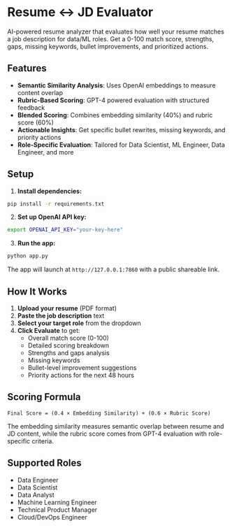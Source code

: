 # Resume ↔ JD Evaluator

AI-powered resume analyzer that evaluates how well your resume matches a job description for data/ML roles. Get a 0-100 match score, strengths, gaps, missing keywords, bullet improvements, and prioritized actions.

## Features

- **Semantic Similarity Analysis**: Uses OpenAI embeddings to measure content overlap
- **Rubric-Based Scoring**: GPT-4 powered evaluation with structured feedback
- **Blended Scoring**: Combines embedding similarity (40%) and rubric score (60%)
- **Actionable Insights**: Get specific bullet rewrites, missing keywords, and priority actions
- **Role-Specific Evaluation**: Tailored for Data Scientist, ML Engineer, Data Engineer, and more

## Setup

1. **Install dependencies:**
```bash
pip install -r requirements.txt
```

2. **Set up OpenAI API key:**
```bash
export OPENAI_API_KEY="your-key-here"
```

3. **Run the app:**
```bash
python app.py
```

The app will launch at `http://127.0.0.1:7860` with a public shareable link.

## How It Works

1. **Upload your resume** (PDF format)
2. **Paste the job description** text
3. **Select your target role** from the dropdown
4. **Click Evaluate** to get:
   - Overall match score (0-100)
   - Detailed scoring breakdown
   - Strengths and gaps analysis
   - Missing keywords
   - Bullet-level improvement suggestions
   - Priority actions for the next 48 hours

## Scoring Formula

```
Final Score = (0.4 × Embedding Similarity) + (0.6 × Rubric Score)
```

The embedding similarity measures semantic overlap between resume and JD content, while the rubric score comes from GPT-4 evaluation with role-specific criteria.

## Supported Roles

- Data Engineer
- Data Scientist
- Data Analyst
- Machine Learning Engineer
- Technical Product Manager
- Cloud/DevOps Engineer
